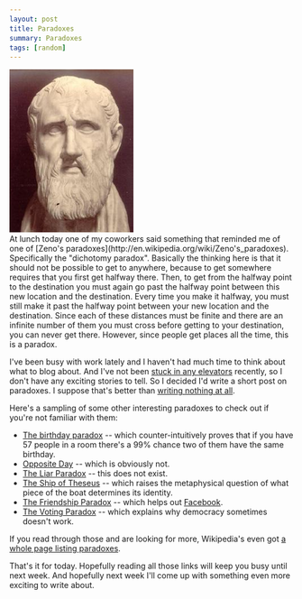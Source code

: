 ```yaml
---
layout: post
title: Paradoxes
summary: Paradoxes
tags: [random]
---
```


<div class="floatyimg"><a href="http://russellmcneil.blogspot.com/2007/11/zeno-of-citium-333-bce-264-bce.html"><img src="/images/zeno.jpg" title="Zeno" alt="Zeno" /></a></div>
At lunch today one of my coworkers said something that reminded me of one of [Zeno's paradoxes](http://en.wikipedia.org/wiki/Zeno's_paradoxes).  Specifically the "dichotomy paradox".  Basically the thinking here is that it should not be possible to get to anywhere, because to get somewhere requires that you first get halfway there.  Then, to get from the halfway point to the destination you must again go past the halfway point between this new location and the destination.  Every time you make it halfway, you must still make it past the halfway point between your new location and the destination.  Since each of these distances must be finite and there are an infinite number of them you must cross before getting to your destination, you can never get there.  However, since people get places all the time, this is a paradox.

I've been busy with work lately and I haven't had much time to think about what to blog about.  And I've not been [stuck in any elevators](/2010/08/09/beware-of-the-middle-elevator) recently, so I don't have any exciting stories to tell.  So I decided I'd write a short post on paradoxes.  I suppose that's better than [writing nothing at all](http://yinkei.com).

Here's a sampling of some other interesting paradoxes to check out if you're not familiar with them:

 * [The birthday paradox](http://en.wikipedia.org/wiki/Birthday_paradox) -- which counter-intuitively proves that if you have 57 people in a room there's a 99% chance two of them have the same birthday.
 * [Opposite Day](http://en.wikipedia.org/wiki/Opposite_Day) -- which is obviously not.
 * [The Liar Paradox](http://en.wikipedia.org/wiki/Liar_paradox) -- this does not exist.
 * [The Ship of Theseus](http://en.wikipedia.org/wiki/Ship_of_Theseus) -- which raises the metaphysical question of what piece of the boat determines its identity.
 * [The Friendship Paradox](http://en.wikipedia.org/wiki/Friendship_paradox) -- which helps out [Facebook](http://facebook.com).
 * [The Voting Paradox](http://en.wikipedia.org/wiki/Voting_paradox) -- which explains why democracy sometimes doesn't work.

If you read through those and are looking for more, Wikipedia's even got [a whole page listing paradoxes](http://en.wikipedia.org/wiki/List_of_paradoxes).

That's it for today.  Hopefully reading all those links will keep you busy until next week.  And hopefully next week I'll come up with something even more exciting to write about.
